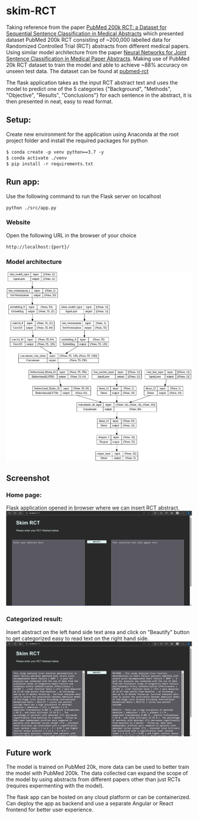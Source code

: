 # skim-RCT

Taking reference from the paper [PubMed 200k RCT: a Dataset for Sequential Sentence Classification in Medical Abstracts](https://arxiv.org/abs/1710.06071) which presented dataset PubMed 200k RCT consisting of ~200,000 labelled data for Randomized Controlled Trial (RCT) abstracts from different medical papers. Using similar model architecture from the paper [Neural Networks for Joint Sentence Classification in Medical Paper Abstracts](https://arxiv.org/abs/1612.05251). Making use of PubMed 20k RCT dataset to train the model and able to achieve ~88% accuracy on unseen test data. The dataset can be found at [pubmed-rct](https://github.com/Franck-Dernoncourt/pubmed-rct)

The flask application takes as the input RCT abstract text and uses the model to predict one of the 5 categories {"Background", "Methods", "Objective", "Results", "Conclusions"} for each sentence in the abstract, it is then presented in neat, easy to read format.

## Setup:
Create new environment for the application using Anaconda at the root project folder and install the required packages for python

```
$ conda create -p venv python==3.7 -y
$ conda activate ./venv
$ pip install -r requirements.txt
```

## Run app:
Use the following command to run the Flask server on localhost

```
python ./src/app.py
```

### Website
Open the following URL in the browser of your choice

```
http://localhost:{port}/
```

### Model architecture
![Image](./Resource/model.png)

## Screenshot
### Home page:
Flask application opened in browser where we can insert RCT abstract.
![Image](./Resource/home.png)

### Categorized result:
Insert abstract on the left hand side text area and click on "Beautify" button to get categorized easy to read text on the right hand side.
![Image](./Resource/converted.png)

## Future work
The model is trained on PubMed 20k, more data can be used to better train the model with PubMed 200k. The data collected can expand the scope of the model by using abstracts from different papers other than just RCTs (requires expermenting with the model). 

The flask app can be hosted on any cloud platform or can be containerized. Can deploy the app as backend and use a separate Angular or React frontend for better user experience.